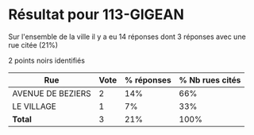 # Résultat pour 113-GIGEAN

Sur l'ensemble de la ville il y a eu 14 réponses dont 3 réponses avec une rue citée (21%)

2 points noirs identifiés

| Rue | Vote | % réponses | % Nb rues cités|
|-----|------|------------|----------------|
| AVENUE DE BEZIERS | 2 | 14% | 66%|
| LE VILLAGE | 1 | 7% | 33%|
| **Total** | 3 | 21% | 100%|
